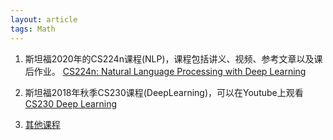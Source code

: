 ```yaml
---
layout: article
tags: Math
---
```


<!--more-->

1. 斯坦福2020年的CS224n课程(NLP)，课程包括讲义、视频、参考文章以及课后作业。 [CS224n: Natural Language Processing with Deep Learning](http://web.stanford.edu/class/cs224n/)

2. 斯坦福2018年秋季CS230课程(DeepLearning)，可以在Youtube上观看[CS230 Deep Learning](https://web.stanford.edu/class/cs230/)

3. [其他课程](https://blog.lisongqian.cn/2019/01/10/List-of-free-Natural-Language-Processing-Courses.html)